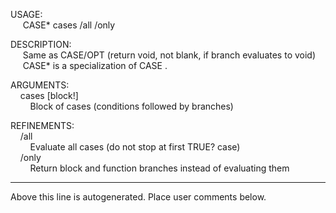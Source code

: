 USAGE:  
&nbsp;&nbsp;&nbsp;&nbsp;&nbsp;CASE*&nbsp;cases&nbsp;/all&nbsp;/only  
  
DESCRIPTION:  
&nbsp;&nbsp;&nbsp;&nbsp;&nbsp;Same&nbsp;as&nbsp;CASE/OPT&nbsp;(return&nbsp;void,&nbsp;not&nbsp;blank,&nbsp;if&nbsp;branch&nbsp;evaluates&nbsp;to&nbsp;void)  
&nbsp;&nbsp;&nbsp;&nbsp;&nbsp;CASE*&nbsp;is&nbsp;a&nbsp;specialization&nbsp;of&nbsp;CASE&nbsp;.  
  
ARGUMENTS:  
&nbsp;&nbsp;&nbsp;&nbsp;cases&nbsp;[block!]  
&nbsp;&nbsp;&nbsp;&nbsp;&nbsp;&nbsp;&nbsp;&nbsp;Block&nbsp;of&nbsp;cases&nbsp;(conditions&nbsp;followed&nbsp;by&nbsp;branches)  
  
REFINEMENTS:  
&nbsp;&nbsp;&nbsp;&nbsp;/all  
&nbsp;&nbsp;&nbsp;&nbsp;&nbsp;&nbsp;&nbsp;&nbsp;Evaluate&nbsp;all&nbsp;cases&nbsp;(do&nbsp;not&nbsp;stop&nbsp;at&nbsp;first&nbsp;TRUE?&nbsp;case)  
&nbsp;&nbsp;&nbsp;&nbsp;/only  
&nbsp;&nbsp;&nbsp;&nbsp;&nbsp;&nbsp;&nbsp;&nbsp;Return&nbsp;block&nbsp;and&nbsp;function&nbsp;branches&nbsp;instead&nbsp;of&nbsp;evaluating&nbsp;them  
___
Above this line is autogenerated. Place user comments below.